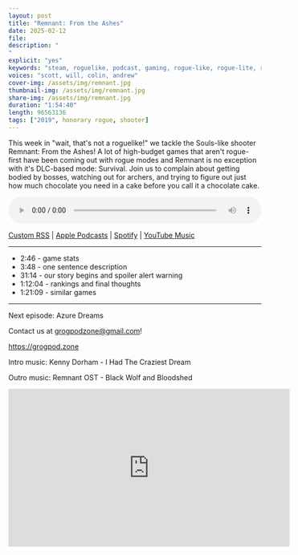 ```yaml
---
layout: post
title: "Remnant: From the Ashes"
date: 2025-02-12
file: 
description: "
"
explicit: "yes" 
keywords: "steam, roguelike, podcast, gaming, rogue-like, rogue-lite, roguelite"
voices: "scott, will, colin, andrew"
cover-img: /assets/img/remnant.jpg
thumbnail-img: /assets/img/remnant.jpg
share-img: /assets/img/remnant.jpg
duration: "1:54:40"
length: 96563136 
tags: ["2019", honorary rogue, shooter]
---
```


This week in "wait, that's not a roguelike!" we tackle the Souls-like shooter Remnant: From the Ashes! A lot of high-budget games that aren't rogue-first have been coming out with rogue modes and Remnant is no exception with it's DLC-based mode: Survival. Join us to complain about getting bodied by bosses, watching out for archers, and trying to figure out just how much chocolate you need in a cake before you call it a chocolate cake.

<div class="container">
  <audio controls style="width: 100%;">
    <source src="xxxxxxxxxxxxxxx" type="audio/mpeg">
  </audio>
</div>

[Custom RSS](https://grogpod.zone/feed.xml) | [Apple Podcasts](https://podcasts.apple.com/us/podcast/grogpod/id1650474911) | [Spotify](https://open.spotify.com/show/655SEhPUWIC77oO3hILe0b) | [YouTube Music](https://music.youtube.com/playlist?list=PL-ShOmyMvd4jYFChE6tgj0JYG8RKK4xe0) 

---
* 2:46 - game stats
* 3:48 - one sentence description
* 31:14 - our story begins and spoiler alert warning
* 1:12:04 - rankings and final thoughts
* 1:21:09 - similar games

---

Next episode: Azure Dreams

Contact us at grogpodzone@gmail.com!

https://grogpod.zone

Intro music: Kenny Dorham - I Had The Craziest Dream

Outro music: Remnant OST - Black Wolf and Bloodshed

<div class="embed-responsive embed-responsive-16by9">
<iframe width="560" height="315" src="https://www.youtube.com/embed/xxxxxxxxxxxxxx" title="YouTube video player" frameborder="0" allow="accelerometer; autoplay; clipboard-write; encrypted-media; gyroscope; picture-in-picture" allowfullscreen></iframe>
</div>
